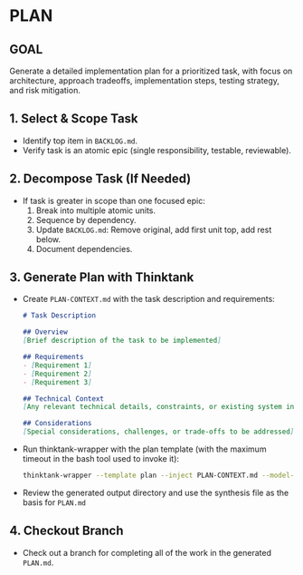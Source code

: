 # PLAN

## GOAL
Generate a detailed implementation plan for a prioritized task, with focus on architecture, approach tradeoffs, implementation steps, testing strategy, and risk mitigation.

## 1. Select & Scope Task
- Identify top item in `BACKLOG.md`.
- Verify task is an atomic epic (single responsibility, testable, reviewable).

## 2. Decompose Task (If Needed)
- If task is greater in scope than one focused epic:
    1. Break into multiple atomic units.
    2. Sequence by dependency.
    3. Update `BACKLOG.md`: Remove original, add first unit top, add rest below.
    4. Document dependencies.

## 3. Generate Plan with Thinktank
- Create `PLAN-CONTEXT.md` with the task description and requirements:
  ```markdown
  # Task Description
  
  ## Overview
  [Brief description of the task to be implemented]
  
  ## Requirements
  - [Requirement 1]
  - [Requirement 2]
  - [Requirement 3]
  
  ## Technical Context
  [Any relevant technical details, constraints, or existing system information]
  
  ## Considerations
  [Special considerations, challenges, or trade-offs to be addressed]
  ```
- Run thinktank-wrapper with the plan template (with the maximum timeout in the bash tool used to invoke it):
    ```bash
    thinktank-wrapper --template plan --inject PLAN-CONTEXT.md --model-set high_context --include-philosophy --include-glance ./
    ```
- Review the generated output directory and use the synthesis file as the basis for `PLAN.md`

## 4. Checkout Branch
- Check out a branch for completing all of the work in the generated `PLAN.md`.